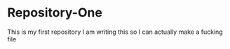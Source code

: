 # Repository-One
This is my first repository I am writing this so I can actually make a fucking file
